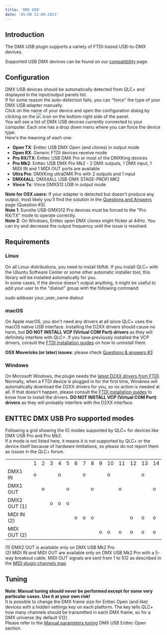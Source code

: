 ```yaml
---
title: 'DMX USB'
date: '05:08 22-08-2023'
---
```


Introduction
------------

The DMX USB plugin supports a variety of FTDI-based USB-to-DMX devices. 

Supported USB DMX devices can be found on our [compatibility](https://www.qlcplus.org/discover/compatibility) page.

Configuration
-------------

DMX USB devices should be automatically detected from QLC+ and displayed in the input/output panels list.  
If for some reason the auto-detection fails, you can "force" the type of your DMX USB adapter manually.  
Click on the name of your device and open the configuration dialog by clicking on the ![](/basics/configure.png) icon on the bottom-right side of the panel.  
You will see a list of DMX USB devices currently connected to your computer. Each one has a drop down menu where you can force the device type.  
Here's the meaning of each one:

* **Open TX**: Enttec USB DMX Open (and clones) in output mode
* **Open RX**: Generic FTDI devices receive mode
* **Pro RX/TX**: Enttec USB DMX Pro or most of the DMXKing devices
* **Pro Mk2**: Enttec USB DMX Pro Mk2 - 2 DMX outputs, 1 DMX input, 1 MIDI IN and 1 MIDI OUT ports are available
* **Ultra Pro**: DMXKing ultraDMX Pro with 2 outputs and 1 input
* **DMX4ALL**: DMX4ALL USB-DMX STAGE-PROFI MK2
* **Vince Tx**: Vince DMX512 USB in output mode

**Note for OSX users:** If your adapter is detected but doesn't produce any output, most likely you'll find the solution in the [Questions and Answers](/basics/questions-and-answers) page (Question #3).  
**Note 1**: Eurolite USB-DMX512 Pro devices must be forced to the "Pro RX/TX" mode to operate correctly.  
**Note 2**: On Windows, Enttec open DMX clones might flicker at 44Hz. You can try and decrease the output frequency until the issue is resolved.

Requirements
------------

### Linux

On all Linux distributions, you need to install libftdi. If you install QLC+ with the Ubuntu Software Center or some other automatic installer tool, this library will be installed automatically for you.  
In some cases, if the device doesn't output anything, it might be useful to add your user to the "dialout" group with the following command:  

sudo adduser your\_user\_name dialout

### macOS

On Apple macOS, you don't need any drivers at all since QLC+ uses the macOS native USB interface. Installing the D2XX drivers should cause no harm, but **DO NOT INSTALL VCP (Virtual COM Port) drivers** as they will definitely interfere with QLC+. If you have previously installed the VCP drivers, consult the [FTDI installation guides](https://ftdichip.com/document/installation-guides/) on how to uninstall them.
  
**OSX Mavericks (or later) issues**: please check [Questions & answers #3](/basics/questions-and-answers)

### Windows

On Microsoft Windows, the plugin needs the [latest D2XX drivers from FTDI](https://ftdichip.com/drivers/d2xx-drivers/). Normally, when a FTDI device is plugged in for the first time, Windows will automatically download the D2XX drivers for you, so no action is needed at all.
If that doesn't happen, please consult the [FTDI installation guides](https://ftdichip.com/document/installation-guides/) to know how to install the drivers.
**DO NOT INSTALL VCP (Virtual COM Port) drivers** as they will probably interfere with the D2XX interface.

ENTTEC DMX USB Pro supported modes
----------------------------------

Following a grid showing the IO modes supported by QLC+ for devices like DMX USB Pro and Pro Mk2.  
If a mode is not listed here, it means it is not supported by QLC+ or the device itself because of hardware limitations, so please do not report them as issues in the QLC+ forum.  
  

|     |     |     |     |     |     |     |     |     |     |     |     |     |     |     |
| --- | --- | --- | --- | --- | --- | --- | --- | --- | --- | --- | --- | --- | --- | --- |
|     | 1   | 2   | 3   | 4   | 5   | 6   | 7   | 8   | 9   | 10  | 11  | 12  | 13  | 14  |
| DMX1 IN | o   |     |     | o   |     |     | o   |     |     | o   |     |     | o   |     |
| DMX1 OUT |     | o   |     |     | o   |     |     | o   |     |     | o   |     |     | o   |
| DMX2 OUT (1) |     |     | o   | o   | o   |     |     |     |     |     |     |     |     |     |
| MIDI IN (2) |     |     |     |     |     | o   | o   | o   |     |     |     | o   | o   | o   |
| MIDI OUT (2) |     |     |     |     |     |     |     |     | o   | o   | o   | o   | o   | o   |

  
(1) DMX2 OUT is available only on DMX USB Mk2 Pro  
(2) MIDI IN and MIDI OUT are available only on DMX USB Mk2 Pro with a 5-way breakout cable. MIDI OUT signals are sent from 1 to 512 as described in the [MIDI plugin channels map](../midi#channels-map)  

Tuning
------

**Note: Manual tuning should never be performed except for some very particular cases. Use it at your own risk!**  
It is possible to change the DMX frame size for Enttec Open (and like) devices with a hidden settings key on each platform. The key tells QLC+ how many channels should be transmitted in each DMX frame, so for a DMX universe (by default 512).  
Please refer to the [Manual parameters tuning](/advanced/parameters-tuning#2-dmx-usb-enttec-open-channels-number) DMX USB Enttec Open section.
